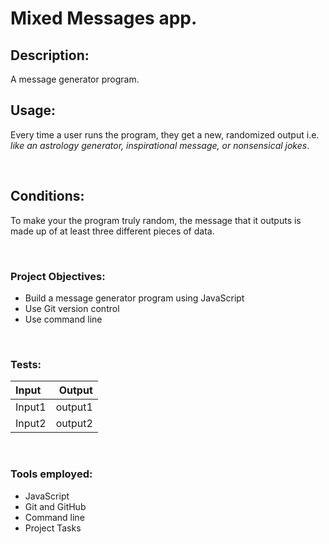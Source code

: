 # Mixed Messages app. 

## Description:
A message generator program. 

## Usage: 
Every time a user runs the program, they get a new, randomized output i.e. *like an astrology generator, inspirational message, or nonsensical jokes*. 

<br>

## Conditions:
To make your the program truly random, the message that it outputs is made up of at least three different pieces of data. 

<br>

### Project Objectives:
+ Build a message generator program using JavaScript
+ Use Git version control
+ Use command line

<br>


### Tests:

| Input         | Output       |
| :-----------  | -----------: |
| Input1        | output1      |
| Input2        | output2      |

<br>

### Tools employed:
+ JavaScript
+ Git and GitHub
+ Command line
+ Project Tasks



